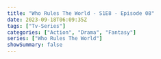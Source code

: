 ```yaml
---
title: "Who Rules The World - S1E8 - Episode 08"
date: 2023-09-18T06:09:35Z
tags: ["Tv-Series"]
categories: ["Action", "Drama", "Fantasy"]
series: ["Who Rules The World"]
showSummary: false
---
```


  <mux-player stream-type="on-demand"
  src="https://kp3d-my.sharepoint.com/personal/ryoo_kp3d_onmicrosoft_com/_layouts/15/download.aspx?share=EWiIVPLrXGpFhwmdNSMeqNgBxu9MDfhrmPGw1ZYj9dfAtw" metadata-video-title="Who Rules The World - S1E8 - Episode 08" prefer-playback="mse" controls>
  </mux-player>
  
  
  <script src="https://cdn.jsdelivr.net/npm/@mux/mux-player"></script>
  
   <script id="RZJnMSvhPGGM2AsfUiwqfo3Tfn5AXeUvNfZggSOrL4Q" type="application/ld+json">
 {
  "@context": "https://schema.org/",
  "@type": "VideoObject",
  "name": "Who Rules The World - S1E8 - Episode 08",
  "contentUrl": "https://stream.mux.com/RZJnMSvhPGGM2AsfUiwqfo3Tfn5AXeUvNfZggSOrL4Q.m3u8",
  "thumbnailUrl": "https://www.themoviedb.org/t/p/original/dbFJUbalwWQPvUTnv9YAoRvdXuV.jpg?width=314&fit_mode=preserve&time=25",
  "uploadDate": "2023-09-18T06:09:35Z",
}

</script>

